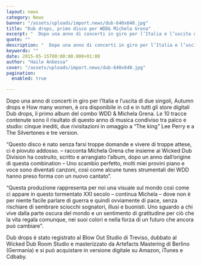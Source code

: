 ```yaml
---
layout: news
category: News
banner: "/assets/uploads/import.news/dub-640x640.jpg"
title: "Dub drops, primo disco per WDD& Michela Grena"
excerpt: "  Dopo una anno di concerti in giro per l’Italia e l’uscita di due singoli, Autumn drops e How many women, è ora disponibile in cd e in tutti gli store digitali Dub drops, il primo album del combo WDD & Michela Grena. Le 10 tracce contenute sono il risultato di questo anno di musica [&hellip"
quote: ""
description: "  Dopo una anno di concerti in giro per l’Italia e l’uscita di due singoli, Autumn drops e How many women, è ora disponibile in cd e in tutti gli store digitali Dub drops, il primo album del combo WDD & Michela Grena. Le 10 tracce contenute sono il risultato di questo anno di musica [&hellip"
keywords: ""
date: 2015-05-15T00:00:00.000+01:00
author: "Haile Anbessa"
cover: "/assets/uploads/import.news/dub-640x640.jpg"
pagination:
  enabled: true

---
```


[](https://hotmc.com/wp-content/uploads/2015/05/dub.jpg)

Dopo una anno di concerti in giro per l’Italia e l’uscita di due singoli, Autumn drops e How many women, è ora disponibile in cd e in tutti gli store digitali Dub drops, il primo album del combo WDD & Michela Grena. Le 10 tracce contenute sono il risultato di questo anno di musica condiviso tra palco e studio: cinque inediti, due rivisitazioni in omaggio a “The king” Lee Perry e a The Silvertones e tre version.

“Questo disco è nato senza farsi troppe domande e vivere di troppe attese, ci è piovuto addosso. – racconta Michela Grena che insieme ai Wicked Dub Division ha costruito, scritto e arrangiato l’album, dopo un anno dall’origine di questa combination – Uno scambio perfetto, molti miei provini piano e voce sono diventati canzoni, così come alcune tunes strumentali dei WDD hanno preso forma con un nuovo cantato”.

“Questa produzione rappresenta per noi una visuale sul mondo così come ci appare in questo tormentato XXI secolo – continua Michela – dove non è per niente facile parlare di guerra e quindi ovviamente di pace, senza rischiare di sembrare sciocchi sognatori, illusi e buonisti. Uno sguardo a chi vive dalla parte oscura del mondo e un sentimento di gratitudine per ciò che la vita regala comunque, nei suoi colori e nella forza di un futuro che ancora può cambiare”.

Dub drops è stato registrato al Blow Out Studio di Treviso, dubbato al Wicked Dub Room Studio e masterizzato da Artefacts Mastering di Berlino (Germania) e si può acquistare in versione digitale su Amazon, iTunes e Cdbaby.
